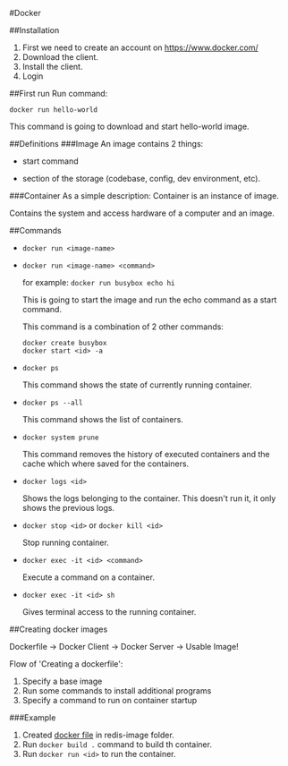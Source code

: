 #Docker 

##Installation
1. First we need to create an account on https://www.docker.com/
2. Download the client.
3. Install the client.
4. Login

##First run
Run command: 
```
docker run hello-world
```

This command is going to download and start hello-world image.

##Definitions
###Image
An image contains 2 things:

* start command

* section of the storage (codebase, config, dev environment, etc).

###Container
As a simple description: Container is an instance of image.

Contains the system and access hardware of a computer and an image.

##Commands
* `docker run <image-name>`

* `docker run <image-name> <command>`

  for example: `docker run busybox echo hi`

  This is going to start the image and run the echo command as a start command.

  This command is a combination of 2 other commands:
  ```
  docker create busybox
  docker start <id> -a
  ```

* `docker ps`

  This command shows the state of currently running container.

* `docker ps --all`

  This command shows the list of containers.

* `docker system prune`

  This command removes the history of executed containers and the cache which where saved for the containers.

* `docker logs <id>`

  Shows the logs belonging to the container. This doesn't run it, it only shows the previous logs.

* `docker stop <id>` or `docker kill <id>`

  Stop running container.

* `docker exec -it <id> <command>`

  Execute a command on a container.

* `docker exec -it <id> sh`

  Gives terminal access to the running container.


##Creating docker images

Dockerfile -> Docker Client -> Docker Server -> Usable Image!

Flow of 'Creating a dockerfile':
1. Specify a base image
2. Run some commands to install additional programs
3. Specify a command to run on container startup

###Example
1. Created [docker file](/redis-image/Dockerfile) in redis-image folder.
2. Run `docker build .` command to build th container.
3. Run `docker run <id>` to run the container.